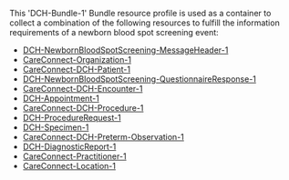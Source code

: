 This 'DCH-Bundle-1' Bundle resource profile is used as a container to collect a combination of the following resources to fulfill the information requirements of a newborn blood spot screening event:

- [DCH-NewbornBloodSpotScreening-MessageHeader-1]
- [CareConnect-Organization-1]
- [CareConnect-DCH-Patient-1]
- [DCH-NewbornBloodSpotScreening-QuestionnaireResponse-1]
- [CareConnect-DCH-Encounter-1]
- [DCH-Appointment-1]
- [CareConnect-DCH-Procedure-1]
- [DCH-ProcedureRequest-1]
- [DCH-Specimen-1]
- [CareConnect-DCH-Preterm-Observation-1]
- [DCH-DiagnosticReport-1]
- [CareConnect-Practitioner-1]
- [CareConnect-Location-1]
                                                                                                   

[DCH-NewbornBloodSpotScreening-MessageHeader-1]:dch-newbornbloodspotscreening-messageheader-1.html
[CareConnect-Organization-1]:careconnect-organization-1.html
[CareConnect-DCH-Patient-1]:careconnect-dch-patient-1.html
[CareConnect-DCH-Encounter-1]:careconnect-dch-encounter-1.html
[DCH-NewbornBloodSpotScreening-QuestionnaireResponse-1]:dch-newbornbloodspotscreening-questionnaireresponse-1.html
[DCH-Appointment-1]:dch-appointment-1.html
[CareConnect-DCH-Procedure-1]:careconnect-dch-procedure-1.html
[DCH-ProcedureRequest-1]:dch-procedurerequest-1.html
[CareConnect-Practitioner-1]:careconnect-practitioner-1.html
[CareConnect-Location-1]:careconnect-location-1.html
[DCH-Specimen-1]:dch-specimen-1.html
[CareConnect-DCH-Preterm-Observation-1]:careconnect-dch-preterm-observation-1.html
[DCH-DiagnosticReport-1]:dch-diagnosticreport-1.html